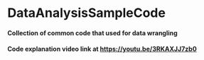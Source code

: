 # DataAnalysisSampleCode
#### Collection of common code that used for data wrangling
#### Code explanation video link at https://youtu.be/3RKAXJJ7zb0
